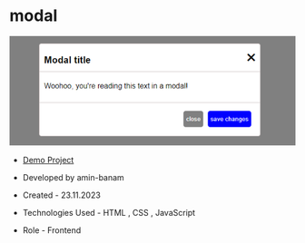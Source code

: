 # modal
![viewfinal](modal.png)

- [Demo Project](https://amin-banam.github.io/modal/)

- Developed by amin-banam

- Created - 23.11.2023

- Technologies Used - HTML , CSS , JavaScript

- Role - Frontend
